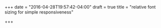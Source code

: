 +++
date = "2016-04-28T19:57:42-04:00"
draft = true
title = "relative font sizing for simple responsiveness"

+++

